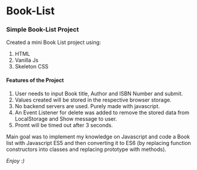 # Book-List

<h3> Simple Book-List Project </h3>

Created a mini Book List project using: 
1. HTML
2. Vanilla Js
3. Skeleton CSS

<h4>Features of the Project</h4>

1. User needs to input Book title, Author and ISBN Number and submit.
2. Values created will be stored in the respective browser storage.
3. No backend servers are used. Purely made with javascript. 
4. An Event Listener for delete was added to remove the stored data from LocalStorage and Show message to user.
5. Promt will be timed out after 3 seconds.


Main goal was to implement my knowledge on Javascript and code a Book list with Javascript ES5 and then converting it to ES6 (by replacing function constructors into classes and replacing prototype with methods).




*Enjoy :)*


